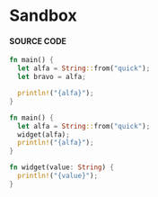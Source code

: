 # Sandbox

#### SOURCE CODE

```rust
fn main() {
  let alfa = String::from("quick");
  let bravo = alfa;

  println!("{alfa}");
}
```

```rust
fn main() {
  let alfa = String::from("quick");
  widget(alfa);
  println!("{alfa}");
}

fn widget(value: String) {
  println!("{value}");
}
```
